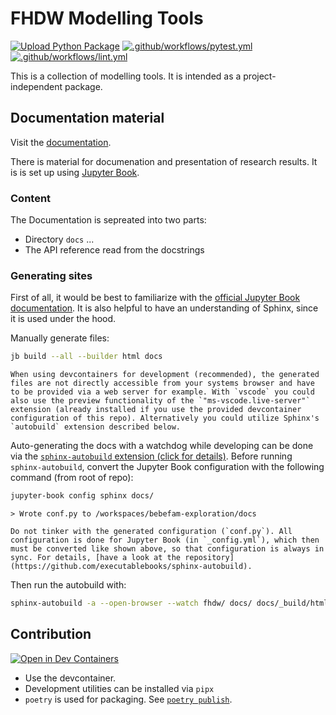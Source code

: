 # FHDW Modelling Tools

[![Upload Python Package](https://github.com/fhdw-forschung/modelling-tools/actions/workflows/publish.yml/badge.svg)](https://github.com/fhdw-forschung/modelling-tools/actions/workflows/publish.yml)
[![.github/workflows/pytest.yml](https://github.com/fhdw-forschung/modelling-tools/actions/workflows/pytest.yml/badge.svg?branch=main)](https://github.com/fhdw-forschung/modelling-tools/actions/workflows/pytest.yml)
[![.github/workflows/lint.yml](https://github.com/fhdw-forschung/modelling-tools/actions/workflows/lint.yml/badge.svg)](https://github.com/fhdw-forschung/modelling-tools/actions/workflows/lint.yml)

This is a collection of modelling tools. It is intended as a project-independent package.

## Documentation material

Visit the [documentation](https://fhdw-forschung.github.io/modelling-tools/).

There is material for documenation and presentation of research results.
It is is set up using [Jupyter Book](https://jupyterbook.org/en/stable/intro.html).

### Content

The Documentation is sepreated into two parts:

- Directory `docs` ...
- The API reference read from the docstrings

### Generating sites

First of all, it would be best to familiarize with the [official Jupyter Book documentation](https://jupyterbook.org/en/stable/intro.html). It is also helpful to have an understanding of Sphinx, since it is used under the hood.

Manually generate files:

```sh
jb build --all --builder html docs
```

```{note}
When using devcontainers for development (recommended), the generated files are not directly accessible from your systems browser and have to be provided via a web server for example. With `vscode` you could also use the preview functionality of the `"ms-vscode.live-server"` extension (already installed if you use the provided devcontainer configuration of this repo). Alternatively you could utilize Sphinx's `autobuild` extension described below.
```

Auto-generating the docs with a watchdog while developing can be done via the [`sphinx-autobuild` extension (click for details)](https://github.com/executablebooks/sphinx-autobuild). Before running `sphinx-autobuild`, convert the Jupyter Book configuration with the following command (from root of repo):

```sh
jupyter-book config sphinx docs/
```

`> Wrote conf.py to /workspaces/bebefam-exploration/docs`

```{danger}
Do not tinker with the generated configuration (`conf.py`). All configuration is done for Jupyter Book (in `_config.yml`), which then must be converted like shown above, so that configuration is always in sync. For details, [have a look at the repository](https://github.com/executablebooks/sphinx-autobuild).
```

Then run the autobuild with:

```sh
sphinx-autobuild -a --open-browser --watch fhdw/ docs/ docs/_build/html
```

## Contribution

[![Open in Dev Containers](https://img.shields.io/static/v1?label=Dev%20Containers&message=Open&color=blue&logo=visualstudiocode)](https://vscode.dev/redirect?url=vscode://ms-vscode-remote.remote-containers/cloneInVolume?url=https://github.com/fhdw-forschung/modelling-tools)

- Use the devcontainer.
- Development utilities can be installed via `pipx`
- `poetry` is used for packaging. See [`poetry publish`](https://python-poetry.org/docs/cli/#publish).

